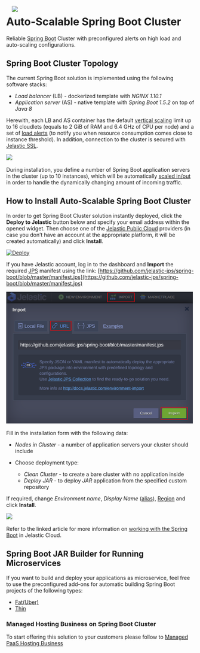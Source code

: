 <p align="center"> 
<img style="padding: 0 15px; float: left;" src="images/spring-boot-logo.png" width="70">
</p>

# Auto-Scalable Spring Boot Cluster 

Reliable [Spring Boot](https://projects.spring.io/spring-boot/) Сluster with preconfigured alerts on high load and auto-scaling configurations.

## Spring Boot Cluster Topology

The current Spring Boot solution is implemented using the following software stacks:

- *Load balancer* (LB) - dockerized template with *NGINX 1.10.1*
- *Application server* (AS) - native template with *Spring Boot 1.5.2* on top of *Java 8*

Herewith, each LB and AS container has the default [vertical scaling](https://docs.jelastic.com/automatic-vertical-scaling) limit up to 16 cloudlets (equals to 2 GiB of RAM and 6.4 GHz of CPU per node) and a set of [load alerts](https://docs.jelastic.com/load-alerts) (to notify you when resource consumption comes close to instance threshold). In addition, connection to the cluster is secured with [Jelastic SSL](https://docs.jelastic.com/jelastic-ssl).
 
<p align="left"> 
<img src="images/spring-boot-cluster-topology.png" width="600">
</p>

During installation, you define a number of Spring Boot application servers in the cluster (up to 10 instances), which will be automatically [scaled in/out](https://docs.jelastic.com/automatic-horizontal-scaling) in order to handle the dynamically changing amount of incoming traffic.

## How to Install Auto-Scalable Spring Boot Cluster

In order to get Spring Boot Cluster solution instantly deployed, click the **Deploy to Jelastic** button below and specify your email address within the opened widget. Then choose one of the [Jelastic Public Cloud](https://jelastic.cloud) providers (in case you don’t have an account at the appropriate platform, it will be created automatically) and click **Install**.

[![Deploy](images/deploy-to-jelastic.png)](https://jelastic.com/install-application/?manifest=https://raw.githubusercontent.com/jelastic-jps/spring-boot/master/manifest.jps)

If you have Jelastic account, log in to the dashboard and **Import** the required [JPS](https://docs.jelastic.com/jps) manifest using the link: 
[https://github.com/jelastic-jps/spring-boot/blob/master/manifest.jps](https://github.com/jelastic-jps/spring-boot/blob/master/manifest.jps)

<p align="left"> 
<img src="images/import-general.png" width="500">
</p>

Fill in the installation form with the following data:

- *Nodes in Cluster* - a number of application servers your cluster should include

- Choose deployment type:
   - *Clean Cluster* - to create a bare cluster with no application inside
   - *Deploy JAR* - to deploy *JAR* application from the specified custom repository
   
If required, change *Environment name*, *Display Name* ([alias](https://docs.jelastic.com/environment-aliases)), [Region](https://docs.jelastic.com/environment-regions) and click **Install**.

<p align="left">
<img src="images/spring-boot-cluster-installation.png" width="500">
</p>

Refer to the linked article for more information on [working with the Spring Boot](http://blog.jelastic.com/2017/04/27/hosting-spring-boot-java-applications/) in Jelastic Cloud.


## Spring Boot JAR Builder for Running Microservices

If you want to build and deploy your applications as microservice, feel free to use the preconfigured add-ons for automatic building Spring Boot projects of the following types:

- [Fat(Uber)](https://github.com/jelastic-jps/spring-boot/tree/master/microservice-fat-jar)
- [Thin](https://github.com/jelastic-jps/spring-boot/tree/master/microservice-thin-jar)

### Managed Hosting Business on Spring Boot Cluster

To start offering this solution to your customers please follow to [Managed PaaS Hosting Business](https://jelastic.com/apaas/)
